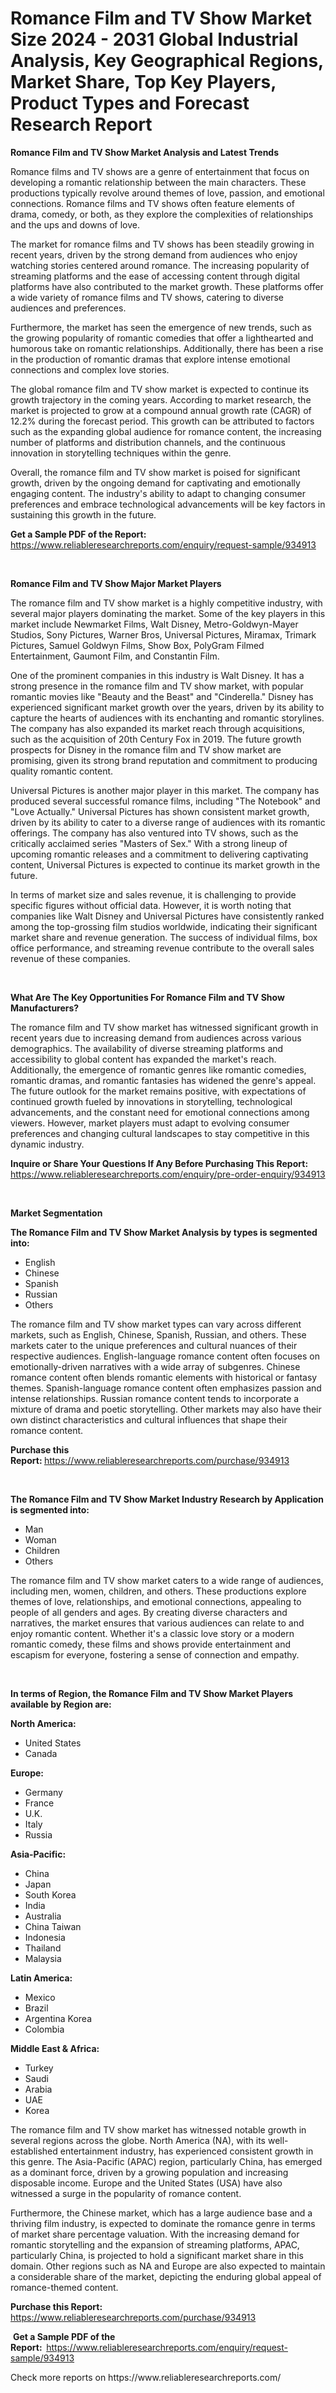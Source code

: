 <p><h1>Romance Film and TV Show Market Size 2024 - 2031 Global Industrial Analysis, Key Geographical Regions, Market Share, Top Key Players, Product Types and Forecast Research Report</h1></p><p><strong>Romance Film and TV Show Market Analysis and Latest Trends</strong></p>
<p><p>Romance films and TV shows are a genre of entertainment that focus on developing a romantic relationship between the main characters. These productions typically revolve around themes of love, passion, and emotional connections. Romance films and TV shows often feature elements of drama, comedy, or both, as they explore the complexities of relationships and the ups and downs of love.</p><p>The market for romance films and TV shows has been steadily growing in recent years, driven by the strong demand from audiences who enjoy watching stories centered around romance. The increasing popularity of streaming platforms and the ease of accessing content through digital platforms have also contributed to the market growth. These platforms offer a wide variety of romance films and TV shows, catering to diverse audiences and preferences.</p><p>Furthermore, the market has seen the emergence of new trends, such as the growing popularity of romantic comedies that offer a lighthearted and humorous take on romantic relationships. Additionally, there has been a rise in the production of romantic dramas that explore intense emotional connections and complex love stories.</p><p>The global romance film and TV show market is expected to continue its growth trajectory in the coming years. According to market research, the market is projected to grow at a compound annual growth rate (CAGR) of 12.2% during the forecast period. This growth can be attributed to factors such as the expanding global audience for romance content, the increasing number of platforms and distribution channels, and the continuous innovation in storytelling techniques within the genre.</p><p>Overall, the romance film and TV show market is poised for significant growth, driven by the ongoing demand for captivating and emotionally engaging content. The industry's ability to adapt to changing consumer preferences and embrace technological advancements will be key factors in sustaining this growth in the future.</p></p>
<p><strong>Get a Sample PDF of the Report:&nbsp;</strong> <a href="https://www.reliableresearchreports.com/enquiry/request-sample/934913">https://www.reliableresearchreports.com/enquiry/request-sample/934913</a></p>
<p>&nbsp;</p>
<p><strong>Romance Film and TV Show Major Market Players</strong></p>
<p><p>The romance film and TV show market is a highly competitive industry, with several major players dominating the market. Some of the key players in this market include Newmarket Films, Walt Disney, Metro-Goldwyn-Mayer Studios, Sony Pictures, Warner Bros, Universal Pictures, Miramax, Trimark Pictures, Samuel Goldwyn Films, Show Box, PolyGram Filmed Entertainment, Gaumont Film, and Constantin Film.</p><p>One of the prominent companies in this industry is Walt Disney. It has a strong presence in the romance film and TV show market, with popular romantic movies like "Beauty and the Beast" and "Cinderella." Disney has experienced significant market growth over the years, driven by its ability to capture the hearts of audiences with its enchanting and romantic storylines. The company has also expanded its market reach through acquisitions, such as the acquisition of 20th Century Fox in 2019. The future growth prospects for Disney in the romance film and TV show market are promising, given its strong brand reputation and commitment to producing quality romantic content.</p><p>Universal Pictures is another major player in this market. The company has produced several successful romance films, including "The Notebook" and "Love Actually." Universal Pictures has shown consistent market growth, driven by its ability to cater to a diverse range of audiences with its romantic offerings. The company has also ventured into TV shows, such as the critically acclaimed series "Masters of Sex." With a strong lineup of upcoming romantic releases and a commitment to delivering captivating content, Universal Pictures is expected to continue its market growth in the future.</p><p>In terms of market size and sales revenue, it is challenging to provide specific figures without official data. However, it is worth noting that companies like Walt Disney and Universal Pictures have consistently ranked among the top-grossing film studios worldwide, indicating their significant market share and revenue generation. The success of individual films, box office performance, and streaming revenue contribute to the overall sales revenue of these companies.</p></p>
<p>&nbsp;</p>
<p><strong>What Are The Key Opportunities For Romance Film and TV Show Manufacturers?</strong></p>
<p><p>The romance film and TV show market has witnessed significant growth in recent years due to increasing demand from audiences across various demographics. The availability of diverse streaming platforms and accessibility to global content has expanded the market's reach. Additionally, the emergence of romantic genres like romantic comedies, romantic dramas, and romantic fantasies has widened the genre's appeal. The future outlook for the market remains positive, with expectations of continued growth fueled by innovations in storytelling, technological advancements, and the constant need for emotional connections among viewers. However, market players must adapt to evolving consumer preferences and changing cultural landscapes to stay competitive in this dynamic industry.</p></p>
<p><strong>Inquire or Share Your Questions If Any Before Purchasing This Report:</strong> <a href="https://www.reliableresearchreports.com/enquiry/pre-order-enquiry/934913">https://www.reliableresearchreports.com/enquiry/pre-order-enquiry/934913</a></p>
<p>&nbsp;</p>
<p><strong>Market Segmentation</strong></p>
<p><strong>The Romance Film and TV Show Market Analysis by types is segmented into:</strong></p>
<p><ul><li>English</li><li>Chinese</li><li>Spanish</li><li>Russian</li><li>Others</li></ul></p>
<p><p>The romance film and TV show market types can vary across different markets, such as English, Chinese, Spanish, Russian, and others. These markets cater to the unique preferences and cultural nuances of their respective audiences. English-language romance content often focuses on emotionally-driven narratives with a wide array of subgenres. Chinese romance content often blends romantic elements with historical or fantasy themes. Spanish-language romance content often emphasizes passion and intense relationships. Russian romance content tends to incorporate a mixture of drama and poetic storytelling. Other markets may also have their own distinct characteristics and cultural influences that shape their romance content.</p></p>
<p><strong>Purchase this Report:&nbsp;</strong><a href="https://www.reliableresearchreports.com/purchase/934913">https://www.reliableresearchreports.com/purchase/934913</a></p>
<p>&nbsp;</p>
<p><strong>The Romance Film and TV Show Market Industry Research by Application is segmented into:</strong></p>
<p><ul><li>Man</li><li>Woman</li><li>Children</li><li>Others</li></ul></p>
<p><p>The romance film and TV show market caters to a wide range of audiences, including men, women, children, and others. These productions explore themes of love, relationships, and emotional connections, appealing to people of all genders and ages. By creating diverse characters and narratives, the market ensures that various audiences can relate to and enjoy romantic content. Whether it's a classic love story or a modern romantic comedy, these films and shows provide entertainment and escapism for everyone, fostering a sense of connection and empathy.</p></p>
<p>&nbsp;</p>
<p><strong>In terms of Region, the Romance Film and TV Show Market Players available by Region are:</strong></p>
<p>
    <p> <strong> North America: </strong>
        <ul>
            <li>United States</li>
            <li>Canada</li>
        </ul>
        </p> 
    <p> <strong> Europe: </strong>
        <ul>
            <li>Germany</li>
            <li>France</li>
            <li>U.K.</li>
            <li>Italy</li>
            <li>Russia</li>
        </ul>
        </p> 
    <p> <strong> Asia-Pacific: </strong>
        <ul>
            <li>China</li>
            <li>Japan</li>
            <li>South Korea</li>
            <li>India</li>
            <li>Australia</li>
            <li>China Taiwan</li>
            <li>Indonesia</li>
            <li>Thailand</li>
            <li>Malaysia</li>
        </ul>
        </p> 
    <p> <strong> Latin America: </strong>
        <ul>
            <li>Mexico</li>
            <li>Brazil</li>
            <li>Argentina Korea</li>
            <li>Colombia</li>
        </ul>
        </p> 
    <p> <strong> Middle East & Africa: </strong>
        <ul>
            <li>Turkey</li>
            <li>Saudi</li>
            <li>Arabia</li>
            <li>UAE</li>
            <li>Korea</li>
        </ul>
    </p>
    </p>
<p><p>The romance film and TV show market has witnessed notable growth in several regions across the globe. North America (NA), with its well-established entertainment industry, has experienced consistent growth in this genre. The Asia-Pacific (APAC) region, particularly China, has emerged as a dominant force, driven by a growing population and increasing disposable income. Europe and the United States (USA) have also witnessed a surge in the popularity of romance content.</p><p>Furthermore, the Chinese market, which has a large audience base and a thriving film industry, is expected to dominate the romance genre in terms of market share percentage valuation. With the increasing demand for romantic storytelling and the expansion of streaming platforms, APAC, particularly China, is projected to hold a significant market share in this domain. Other regions such as NA and Europe are also expected to maintain a considerable share of the market, depicting the enduring global appeal of romance-themed content.</p></p>
<p><strong>Purchase this Report: </strong><a href="https://www.reliableresearchreports.com/purchase/934913">https://www.reliableresearchreports.com/purchase/934913</a></p>
<p>&nbsp;<strong>Get a Sample PDF of the Report:&nbsp;&nbsp;</strong><a href="https://www.reliableresearchreports.com/enquiry/request-sample/934913">https://www.reliableresearchreports.com/enquiry/request-sample/934913</a></p>
<p><strong></strong></p>
<p>Check more reports on https://www.reliableresearchreports.com/</p>